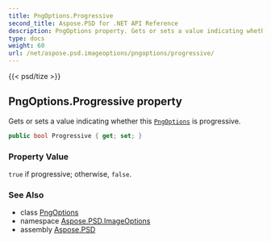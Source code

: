 ```yaml
---
title: PngOptions.Progressive
second_title: Aspose.PSD for .NET API Reference
description: PngOptions property. Gets or sets a value indicating whether this PngOptions is progressive
type: docs
weight: 60
url: /net/aspose.psd.imageoptions/pngoptions/progressive/
---
```

{{< psd/tize >}}
## PngOptions.Progressive property

Gets or sets a value indicating whether this [`PngOptions`](../) is progressive.

```csharp
public bool Progressive { get; set; }
```

### Property Value

`true` if progressive; otherwise, `false`.

### See Also

* class [PngOptions](../)
* namespace [Aspose.PSD.ImageOptions](../../pngoptions/)
* assembly [Aspose.PSD](../../../)


